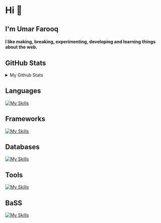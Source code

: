 <h1>Hi 👋</h1>
<h2>I'm Umar Farooq</h2>

<h4 >
  I like making, breaking, experimenting, developing and learning things about
  the web.
</h4>


<h2>GitHub Stats</h2>
<details>
<summary> 
My Github Stats
</summary>

![Farooq's Github Stats](https://github-readme-stats.vercel.app/api?username=Farooq7234&show_icons=true&hide_title=true&count_private=true&theme=dark)
</details>




<h2>Languages</h2>

[![My Skills](https://skillicons.dev/icons?i=ts,js,bash,python)](https://skillicons.dev)

<h2>Frameworks</h2>
  
[![My Skills](https://skillicons.dev/icons?i=express,react,django,nodejs,tailwindcss)](https://skillicons.dev)

<h2>Databases</h2>
  
[![My Skills](https://skillicons.dev/icons?i=mysql,mongo)](https://skillicons.dev)

<h2>Tools</h2>
 
[![My Skills](https://skillicons.dev/icons?i=vscode,git,linux)](https://skillicons.dev)

<h2>BaSS</h2>
 
[![My Skills](https://skillicons.dev/icons?i=appwrite,firebase)](https://skillicons.dev)
